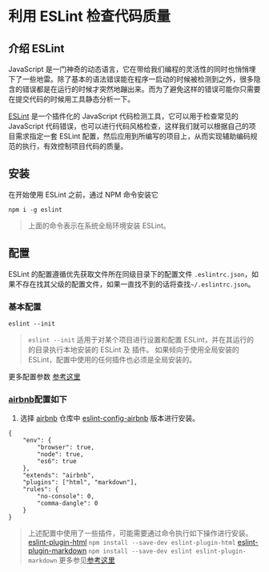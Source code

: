 # 利用 ESLint 检查代码质量

## 介绍 ESLint

JavaScript 是一门神奇的动态语言，它在带给我们编程的灵活性的同时也悄悄埋下了一些地雷。除了基本的语法错误能在程序一启动的时候被检测到之外，很多隐含的错误都是在运行的时候才突然地蹦出来。而为了避免这样的错误可能你只需要在提交代码的时候用工具静态分析一下。

[ESLint](http://eslint.cn/ "ESLint 官网") 是一个插件化的 JavaScript 代码检测工具，它可以用于检查常见的 JavaScript 代码错误，也可以进行代码风格检查，这样我们就可以根据自己的项目需求指定一套 ESLint 配置，然后应用到所编写的项目上，从而实现辅助编码规范的执行，有效控制项目代码的质量。

## 安装

在开始使用 ESLint 之前，通过 NPM 命令安装它

```
npm i -g eslint
```

> 上面的命令表示在系统全局环境安装 ESLint。

## 配置

ESLint 的配置遵循优先获取文件所在同级目录下的配置文件 `.eslintrc.json`，如果不存在找其父级的配置文件，如果一直找不到的话将查找`~/.eslintrc.json`。

### 基本配置

```
eslint --init
```

> `eslint --init` 适用于对某个项目进行设置和配置 ESLint，并在其运行的的目录执行本地安装的 ESLint 及 插件。
> 如果倾向于使用全局安装的 ESLint，配置中使用的任何插件也必须是全局安装的。

更多配置参数 [参考这里](http://eslint.cn/docs/user-guide/getting-started#configuration)



### [airbnb](https://github.com/airbnb/javascript)配置如下

1. 选择 [airbnb](https://github.com/airbnb/javascript/tree/master/packages) 仓库中 [eslint-config-airbnb](https://github.com/airbnb/javascript/tree/master/packages/eslint-config-airbnb) 版本进行安装。



```
{
    "env": {
        "browser": true,
        "node": true,
        "es6": true
    },
    "extends": "airbnb",
    "plugins": ["html", "markdown"],
    "rules": {
        "no-console": 0,
        "comma-dangle": 0
    }
}
```

> 上述配置中使用了一些插件，可能需要通过命令执行如下操作进行安装。
> [eslint-plugin-html](https://github.com/BenoitZugmeyer/eslint-plugin-html) `npm install --save-dev eslint-plugin-html`
> [eslint-plugin-markdown](https://github.com/eslint/eslint-plugin-markdown) `npm install --save-dev eslint eslint-plugin-markdown`
> 更多参见[参考这里](https://github.com/dustinspecker/awesome-eslint)








